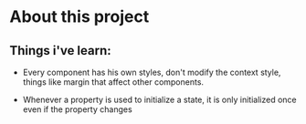 # About this project

## Things i've learn:
   - Every component has his own styles, don't modify the context style, things like margin that affect other components.

   - Whenever a property is used to initialize a state, it is only initialized once even if the property changes